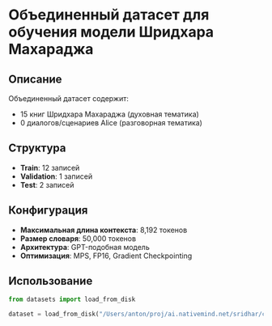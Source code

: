 # Объединенный датасет для обучения модели Шридхара Махараджа

## Описание
Объединенный датасет содержит:
- 15 книг Шридхара Махараджа (духовная тематика)
- 0 диалогов/сценариев Alice (разговорная тематика)

## Структура
- **Train**: 12 записей
- **Validation**: 1 записей  
- **Test**: 2 записей

## Конфигурация
- **Максимальная длина контекста**: 8,192 токенов
- **Размер словаря**: 50,000 токенов
- **Архитектура**: GPT-подобная модель
- **Оптимизация**: MPS, FP16, Gradient Checkpointing

## Использование
```python
from datasets import load_from_disk

dataset = load_from_disk("/Users/anton/proj/ai.nativemind.net/sridhar/combined_shridhar_alice_dataset")
```
